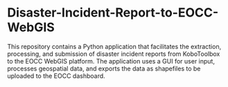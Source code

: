 # Disaster-Incident-Report-to-EOCC-WebGIS
This repository contains a Python application that facilitates the extraction, processing, and submission of disaster incident reports from KoboToolbox to the EOCC WebGIS platform. The application uses a GUI for user input, processes geospatial data, and exports the data as shapefiles to be uploaded to the EOCC dashboard.
